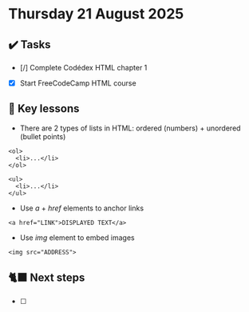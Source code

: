 # Thursday 21 August 2025

## ✔️ Tasks

- [/] Complete Codédex HTML chapter 1
- [x] Start FreeCodeCamp HTML course

## 📓 Key lessons

- There are 2 types of lists in HTML: ordered (numbers) + unordered (bullet points)
```
<ol>
  <li>...</li>
</ol>

<ul>
  <li>...</li>
</ul>
```
- Use *a* + *href* elements to anchor links
```
<a href="LINK">DISPLAYED TEXT</a>
```
- Use *img* element to embed images
```
<img src="ADDRESS">
```

## 🐈‍⬛ Next steps

- [ ] 
